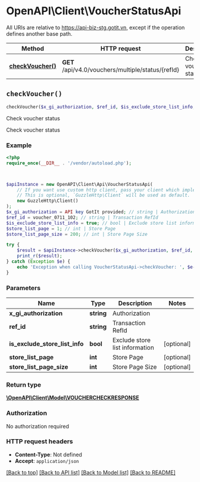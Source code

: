 # OpenAPI\Client\VoucherStatusApi

All URIs are relative to https://api-biz-stg.gotit.vn, except if the operation defines another base path.

| Method | HTTP request | Description |
| ------------- | ------------- | ------------- |
| [**checkVoucher()**](VoucherStatusApi.md#checkVoucher) | **GET** /api/v4.0/vouchers/multiple/status/{refId} | Check voucher status |


## `checkVoucher()`

```php
checkVoucher($x_gi_authorization, $ref_id, $is_exclude_store_list_info, $store_list_page, $store_list_page_size): \OpenAPI\Client\Model\VOUCHERCHECKRESPONSE
```

Check voucher status

Check voucher status

### Example

```php
<?php
require_once(__DIR__ . '/vendor/autoload.php');



$apiInstance = new OpenAPI\Client\Api\VoucherStatusApi(
    // If you want use custom http client, pass your client which implements `GuzzleHttp\ClientInterface`.
    // This is optional, `GuzzleHttp\Client` will be used as default.
    new GuzzleHttp\Client()
);
$x_gi_authorization = API key GotIt provided; // string | Authorization
$ref_id = voucher_0711_102; // string | Transaction RefId
$is_exclude_store_list_info = true; // bool | Exclude store list information
$store_list_page = 1; // int | Store Page
$store_list_page_size = 200; // int | Store Page Size

try {
    $result = $apiInstance->checkVoucher($x_gi_authorization, $ref_id, $is_exclude_store_list_info, $store_list_page, $store_list_page_size);
    print_r($result);
} catch (Exception $e) {
    echo 'Exception when calling VoucherStatusApi->checkVoucher: ', $e->getMessage(), PHP_EOL;
}
```

### Parameters

| Name | Type | Description  | Notes |
| ------------- | ------------- | ------------- | ------------- |
| **x_gi_authorization** | **string**| Authorization | |
| **ref_id** | **string**| Transaction RefId | |
| **is_exclude_store_list_info** | **bool**| Exclude store list information | [optional] |
| **store_list_page** | **int**| Store Page | [optional] |
| **store_list_page_size** | **int**| Store Page Size | [optional] |

### Return type

[**\OpenAPI\Client\Model\VOUCHERCHECKRESPONSE**](../Model/VOUCHERCHECKRESPONSE.md)

### Authorization

No authorization required

### HTTP request headers

- **Content-Type**: Not defined
- **Accept**: `application/json`

[[Back to top]](#) [[Back to API list]](../../README.md#endpoints)
[[Back to Model list]](../../README.md#models)
[[Back to README]](../../README.md)
